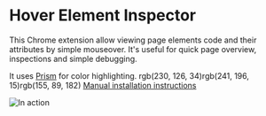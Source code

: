 Hover Element Inspector
=============

This Chrome extension allow viewing page elements code and their attributes by simple mouseover. It's useful for quick page overview, inspections and simple debugging.

It uses [Prism](http://prismjs.com/) for color highlighting.
rgb(230, 126, 34)rgb(241, 196, 15)rgb(155, 89, 182)
[Manual installation instructions](http://lifehacker.com/5919997/how-to-install-extensions-that-arent-from-the-official-chrome-web-store)

![In action](http://pixelwake.ru/partials/screenshot.png)